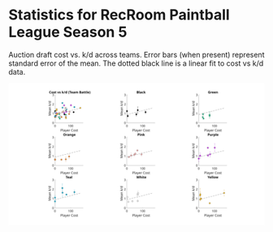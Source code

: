 # Statistics for RecRoom Paintball League Season 5

Auction draft cost vs. k/d across teams. Error bars (when present) represent standard error of the mean. The dotted black line is a linear fit to cost vs k/d data.

![Cost vs k/d](https://raw.githubusercontent.com/DebrajGhose/RecRoomPaintball/master/Season%205/CostvsKD.svg)
